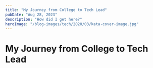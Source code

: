 ```yaml
---
title: "My Journey from College to Tech Lead"
pubDate: "Aug 28, 2023"
description: "How did I get here?"
heroImage: "/blog-images/tech/2020/03/kata-cover-image.jpg"
---
```


# My Journey from College to Tech Lead
